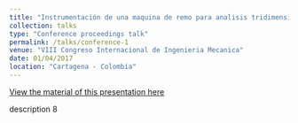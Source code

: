```yaml
---
title: "Instrumentación de una maquina de remo para analisis tridimensional cinematico y cinetico."
collection: talks
type: "Conference proceedings talk"
permalink: /talks/conference-1
venue: "VIII Congreso Internacional de Ingenieria Mecanica"
date: 01/04/2017
location: "Cartagena - Colombia"
---
```


[View the material of this presentation here](http://andimec.github.io/files/talks/conference-1)

description 8
